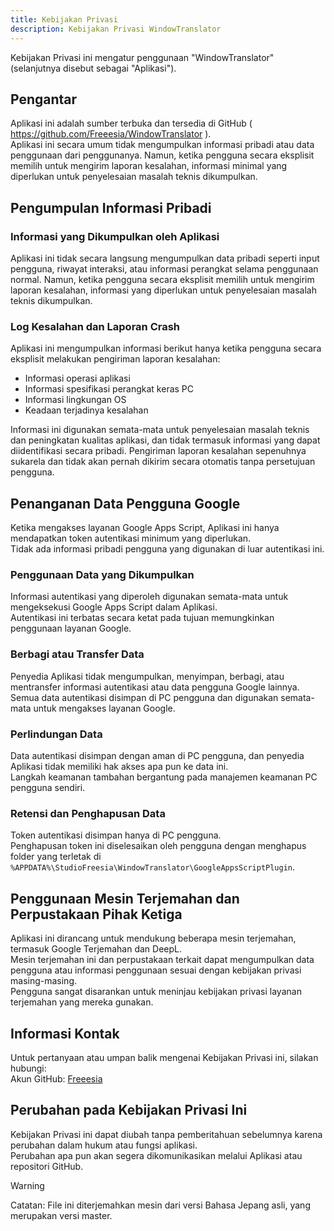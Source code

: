 ```yaml
---
title: Kebijakan Privasi
description: Kebijakan Privasi WindowTranslator
---
```


Kebijakan Privasi ini mengatur penggunaan "WindowTranslator" (selanjutnya disebut sebagai "Aplikasi").

## Pengantar
Aplikasi ini adalah sumber terbuka dan tersedia di GitHub ( https://github.com/Freeesia/WindowTranslator ).  
Aplikasi ini secara umum tidak mengumpulkan informasi pribadi atau data penggunaan dari penggunanya. Namun, ketika pengguna secara eksplisit memilih untuk mengirim laporan kesalahan, informasi minimal yang diperlukan untuk penyelesaian masalah teknis dikumpulkan.

## Pengumpulan Informasi Pribadi

### Informasi yang Dikumpulkan oleh Aplikasi  
Aplikasi ini tidak secara langsung mengumpulkan data pribadi seperti input pengguna, riwayat interaksi, atau informasi perangkat selama penggunaan normal.
Namun, ketika pengguna secara eksplisit memilih untuk mengirim laporan kesalahan, informasi yang diperlukan untuk penyelesaian masalah teknis dikumpulkan.

### Log Kesalahan dan Laporan Crash  
Aplikasi ini mengumpulkan informasi berikut hanya ketika pengguna secara eksplisit melakukan pengiriman laporan kesalahan:

- Informasi operasi aplikasi
- Informasi spesifikasi perangkat keras PC
- Informasi lingkungan OS
- Keadaan terjadinya kesalahan

Informasi ini digunakan semata-mata untuk penyelesaian masalah teknis dan peningkatan kualitas aplikasi, dan tidak termasuk informasi yang dapat diidentifikasi secara pribadi.
Pengiriman laporan kesalahan sepenuhnya sukarela dan tidak akan pernah dikirim secara otomatis tanpa persetujuan pengguna.

## Penanganan Data Pengguna Google  
Ketika mengakses layanan Google Apps Script, Aplikasi ini hanya mendapatkan token autentikasi minimum yang diperlukan.  
Tidak ada informasi pribadi pengguna yang digunakan di luar autentikasi ini.

### Penggunaan Data yang Dikumpulkan  
Informasi autentikasi yang diperoleh digunakan semata-mata untuk mengeksekusi Google Apps Script dalam Aplikasi.  
Autentikasi ini terbatas secara ketat pada tujuan memungkinkan penggunaan layanan Google.

### Berbagi atau Transfer Data  
Penyedia Aplikasi tidak mengumpulkan, menyimpan, berbagi, atau mentransfer informasi autentikasi atau data pengguna Google lainnya.  
Semua data autentikasi disimpan di PC pengguna dan digunakan semata-mata untuk mengakses layanan Google.

### Perlindungan Data  
Data autentikasi disimpan dengan aman di PC pengguna, dan penyedia Aplikasi tidak memiliki hak akses apa pun ke data ini.  
Langkah keamanan tambahan bergantung pada manajemen keamanan PC pengguna sendiri.

### Retensi dan Penghapusan Data  
Token autentikasi disimpan hanya di PC pengguna.  
Penghapusan token ini diselesaikan oleh pengguna dengan menghapus folder yang terletak di `%APPDATA%\StudioFreesia\WindowTranslator\GoogleAppsScriptPlugin`.

## Penggunaan Mesin Terjemahan dan Perpustakaan Pihak Ketiga  
Aplikasi ini dirancang untuk mendukung beberapa mesin terjemahan, termasuk Google Terjemahan dan DeepL.  
Mesin terjemahan ini dan perpustakaan terkait dapat mengumpulkan data pengguna atau informasi penggunaan sesuai dengan kebijakan privasi masing-masing.  
Pengguna sangat disarankan untuk meninjau kebijakan privasi layanan terjemahan yang mereka gunakan.

## Informasi Kontak  
Untuk pertanyaan atau umpan balik mengenai Kebijakan Privasi ini, silakan hubungi:  
Akun GitHub: [Freeesia](https://github.com/Freeesia)

## Perubahan pada Kebijakan Privasi Ini  
Kebijakan Privasi ini dapat diubah tanpa pemberitahuan sebelumnya karena perubahan dalam hukum atau fungsi aplikasi.  
Perubahan apa pun akan segera dikomunikasikan melalui Aplikasi atau repositori GitHub.

> [!WARNING]
> Catatan: File ini diterjemahkan mesin dari versi Bahasa Jepang asli, yang merupakan versi master.
